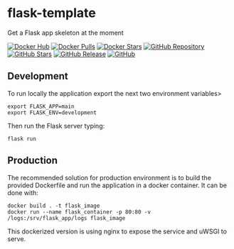 # flask-template
Get a Flask app skeleton at the moment

[![Docker Hub](https://img.shields.io/static/v1.svg?color=4edafc&labelColor=555555&logoColor=ffffff&style=flat&label=lcaparros/<appName>&message=Docker%20Hub&logo=docker)](https://hub.docker.com/r/lcaparros/<appName>)
[![Docker Pulls](https://img.shields.io/docker/pulls/lcaparros/<appName>.svg?color=4edafc&labelColor=555555&logoColor=ffffff&style=flat&label=pulls&logo=docker)](https://hub.docker.com/r/lcaparros/<appName>)
[![Docker Stars](https://img.shields.io/docker/stars/lcaparros/<appName>.svg?color=4edafc&labelColor=555555&logoColor=ffffff&style=flat&label=stars&logo=docker)](https://hub.docker.com/r/lcaparros/<appName>)
[![GitHub Repository](https://img.shields.io/static/v1.svg?color=4edafc&labelColor=555555&logoColor=ffffff&style=flat&label=lcaparros/docker-<appName>&message=GitHub%20Repo&logo=github)](https://github.com/lcaparros/docker-<appName>)
[![GitHub Stars](https://img.shields.io/github/stars/lcaparros/docker-<appName>.svg?color=4edafc&labelColor=555555&logoColor=ffffff&style=flat&logo=github)](https://github.com/lcaparros/docker-<appName>)
[![GitHub Release](https://img.shields.io/github/release/lcaparros/docker-<appName>.svg?color=4edafc&labelColor=555555&logoColor=ffffff&style=flat&logo=github)](https://github.com/lcaparros/docker-<appName>/releases)
[![GitHub](https://img.shields.io/static/v1.svg?color=4edafc&labelColor=555555&logoColor=ffffff&style=flat&label=lcaparros&message=GitHub&logo=github)](https://github.com/lcaparros "view the source for all of our repositories.")


## Development

To run locally the application export the next two environment variables>

```shell
export FLASK_APP=main
export FLASK_ENV=development
```

Then run the Flask server typing:

```shell
flask run
```

## Production

The recommended solution for production environment is to build the provided Dockerfile and run the application in a docker container. It can be done with:

```shell
docker build . -t flask_image
docker run --name flask_container -p 80:80 -v /logs:/srv/flask_app/logs flask_image
```

This dockerized version is using nginx to expose the service and uWSGI to serve.
